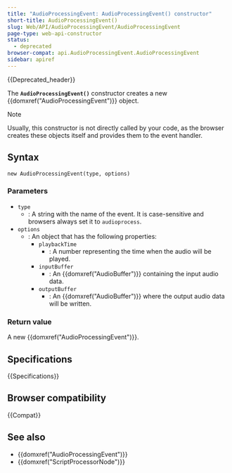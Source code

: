 ```yaml
---
title: "AudioProcessingEvent: AudioProcessingEvent() constructor"
short-title: AudioProcessingEvent()
slug: Web/API/AudioProcessingEvent/AudioProcessingEvent
page-type: web-api-constructor
status:
  - deprecated
browser-compat: api.AudioProcessingEvent.AudioProcessingEvent
sidebar: apiref
---
```


{{Deprecated_header}}

The **`AudioProcessingEvent()`** constructor creates a new {{domxref("AudioProcessingEvent")}} object.

> [!NOTE]
> Usually, this constructor is not directly called by your code, as the browser creates these objects itself and provides them to the event handler.

## Syntax

```js-nolint
new AudioProcessingEvent(type, options)
```

### Parameters

- `type`
  - : A string with the name of the event.
    It is case-sensitive and browsers always set it to `audioprocess`.
- `options`
  - : An object that has the following properties:
    - `playbackTime`
      - : A number representing the time when the audio will be played.
    - `inputBuffer`
      - : An {{domxref("AudioBuffer")}} containing the input audio data.
    - `outputBuffer`
      - : An {{domxref("AudioBuffer")}} where the output audio data will be written.

### Return value

A new {{domxref("AudioProcessingEvent")}}.

## Specifications

{{Specifications}}

## Browser compatibility

{{Compat}}

## See also

- {{domxref("AudioProcessingEvent")}}
- {{domxref("ScriptProcessorNode")}}
